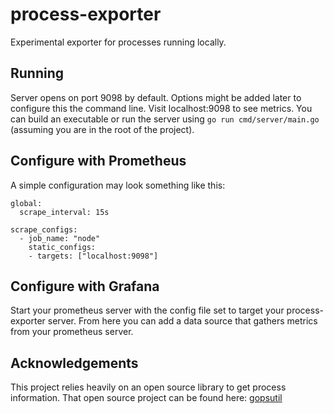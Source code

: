 # process-exporter
Experimental exporter for processes running locally.

## Running
Server opens on port 9098 by default. Options might be added later to configure this
the command line.  Visit localhost:9098 to see metrics.  You can build an executable or run
the server using ```go run cmd/server/main.go``` (assuming you are in the root of the project).

## Configure with Prometheus
A simple configuration may look something like this:

```
global:
  scrape_interval: 15s

scrape_configs:
  - job_name: "node"
    static_configs:
    - targets: ["localhost:9098"]

```
## Configure with Grafana
Start your prometheus server with the config file set to target your process-exporter server.
From here you can add a data source that gathers metrics from your prometheus server.

## Acknowledgements
This project relies heavily on an open source library to get process information.
That open source project can be found here: [gopsutil](https://github.com/shirou/gopsutil?tab=readme-ov-file)